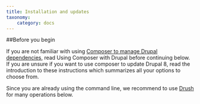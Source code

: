 ```yaml
---
title: Installation and updates
taxonomy:
    category: docs
---
```

##Before you begin

If you are not familiar with using [Composer to manage Drupal dependencies](https://www.drupal.org/docs/develop/using-composer/using-composer-with-drupal), read Using Composer with Drupal before continuing below. If you are unsure if you want to use composer to update Drupal 8, read the introduction to these instructions which summarizes all your options to choose from. 

Since you are already using the command line, we recommend to use [Drush](http://www.drush.org/) for many operations below.